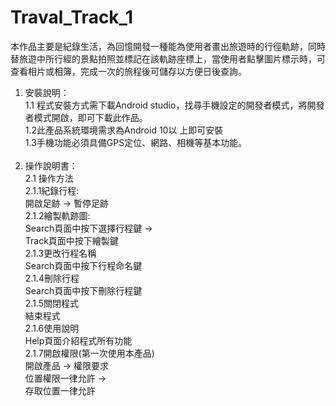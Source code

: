 # Traval_Track_1

本作品主要是紀錄生活，為回憶開發一種能為使用者畫出旅遊時的行徑軌跡，同時替旅遊中所行經的景點拍照並標記在該軌跡座標上，當使用者點擊圖片標示時，可查看相片或相簿，完成一次的旅程後可儲存以方便日後查詢。

1.	安裝說明：</br>
1.1 程式安裝方式需下載Android studio，找尋手機設定的開發者模式，將開發者模式開啟，即可下載此作品。</br>
1.2此產品系統環境需求為Android 10以   上即可安裝</br>
1.3手機功能必須具備GPS定位、網路、相機等基本功能。 </br>
 
2.	操作說明書：</br>
2.1	操作方法</br>
2.1.1紀錄行程:</br>
開啟足跡 -> 暫停足跡</br>
2.1.2繪製軌跡圖:</br>
Search頁面中按下選擇行程鍵 -></br>
Track頁面中按下繪製鍵</br>
2.1.3更改行程名稱</br>
Search頁面中按下行程命名鍵</br>
2.1.4刪除行程</br>
Search頁面中按下刪除行程鍵</br>
2.1.5關閉程式</br>
結束程式</br>
2.1.6使用說明</br>
Help頁面介紹程式所有功能</br>
2.1.7開啟權限(第一次使用本產品)</br>
開啟產品 -> 權限要求</br>
位置權限一律允許 -></br>
存取位置一律允許
